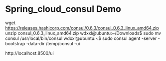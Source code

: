 # Spring_cloud_consul Demo

wget https://releases.hashicorp.com/consul/0.6.3/consul_0.6.3_linux_amd64.zip
unzip consul_0.6.3_linux_amd64.zip
wdxxl@ubuntu:~/Downloads$ sudo mv consul /usr/local/bin/consul
wdxxl@ubuntu:~$ sudo consul agent -server -bootstrap -data-dir /temp/consul -ui

http://localhost:8500/ui
